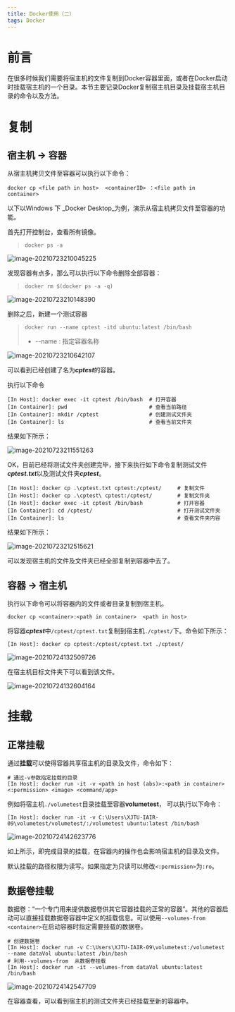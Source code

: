 ```yaml
---
title: Docker使用（二）
tags: Docker
---
```


# 前言

在很多时候我们需要将宿主机的文件复制到Docker容器里面，或者在Docker启动时挂载宿主机的一个目录。本节主要记录Docker复制宿主机目录及挂载宿主机目录的命令以及方法。

<!--more-->

# 复制


## 宿主机 -> 容器

从宿主机拷贝文件至容器可以执行以下命令：

```shell
docker cp <file path in host>  <containerID> ：<file path in container>
```

以下以Windows 下 _Docker Desktop_为例，演示从宿主机拷贝文件至容器的功能。

首先打开控制台，查看所有镜像。
> `docker ps -a`

![image-20210723210045225](https://gitee.com/cafory/images-store/raw/master/Image/image-20210723210045225.png)



发现容器有点多，那么可以执行以下命令删除全部容器：

> `docker rm $(docker ps -a -q)`

![image-20210723210148390](https://gitee.com/cafory/images-store/raw/master/Image/image-20210723210148390.png)

删除之后，新建一个测试容器

> `docker run --name cptest -itd ubuntu:latest /bin/bash`
>
> + --name <name of container> : 指定容器名称 

![image-20210723210642107](https://gitee.com/cafory/images-store/raw/master/Image/image-20210723210642107.png)

可以看到已经创建了名为***cptest***的容器。

执行以下命令

``` shell
[In Host]: docker exec -it cptest /bin/bash  # 打开容器
[In Container]: pwd    	                     # 查看当前路径
[In Container]: mkdir /cptest                # 创建测试文件夹
[In Container]: ls                           # 查看当前文件夹
```

结果如下所示：

![image-20210723211551263](https://gitee.com/cafory/images-store/raw/master/Image/image-20210723211551263.png)

OK，目前已经将测试文件夹创建完毕，接下来执行如下命令复制测试文件***cptest.txt***以及测试文件夹***cptest***。

``` shell
[In Host]: docker cp .\cptest.txt cptest:/cptest/     # 复制文件
[In Host]: docker cp .\cptest\ cptest:/cptest/        # 复制文件夹
[In Host]: docker exec -it cptest /bin/bash           # 打开容器
[In Container]: cd /cptest/                           # 打开测试文件夹
[In Container]: ls                                    # 查看文件夹内容
```

结果如下所示：

![image-20210723212515621](https://gitee.com/cafory/images-store/raw/master/Image/image-20210723212515621.png)

可以发现宿主机的文件及文件夹已经全部复制到容器中去了。

## 容器 -> 宿主机

执行以下命令可以将容器内的文件或者目录复制到宿主机。

``` shell
docker cp <container>:<path in container>  <path in host>
```

将容器***cptest***中`/cptest/cptest.txt`复制到宿主机`./cptest/`下。命令如下所示：

```shell
[In Host]: docker cp cptest:/cptest/cptest.txt ./cptest/
```

![image-20210724132509726](https://gitee.com/cafory/images-store/raw/master/Image/image-20210724132509726.png)

在宿主机目标文件夹下可以看到该文件。

![image-20210724132604164](https://gitee.com/cafory/images-store/raw/master/Image/image-20210724132604164.png)



# 挂载

## 正常挂载

通过**挂载**可以使得容器共享宿主机的目录及文件，命令如下：

```shell
# 通过-v参数指定挂载的目录
[In Host]: docker run -it -v <path in host (abs)>:<path in container><:permission> <image> <command/app> 
```

例如将宿主机`./volumetest`目录挂载至容器**volumetest**， 可以执行以下命令：

```shell
[In Host]: docker run -it -v C:\Users\XJTU-IAIR-09\volumetest/volumetest/:/volumetest ubuntu:latest /bin/bash
```

![image-20210724142623776](https://gitee.com/cafory/images-store/raw/master/Image/image-20210724142623776.png)

如上所示，即完成目录的挂载，在容器内的操作也会影响宿主机的目录及文件。

默认挂载的路径权限为读写。如果指定为只读可以修改`<:permission>`为`:ro`。



## 数据卷挂载

数据卷：“一个专门用来提供数据卷供其它容器挂载的正常的容器”。其他的容器启动可以直接挂载数据卷容器中定义的挂载信息。可以使用`--volumes-from <container>`在启动容器时指定需要挂载的数据卷。

```shell
# 创建数据卷
[In Host]: docker run -v C:\Users\XJTU-IAIR-09\volumetest:/volumetest  --name dataVol ubuntu:latest /bin/bash 
# 利用--volumes-from  从数据卷挂载
[In Host]: docker run -it --volumes-from dataVol ubuntu:latest /bin/bash
```

![image-20210724142547709](https://gitee.com/cafory/images-store/raw/master/Image/image-20210724142547709.png)

在容器查看，可以看到宿主机的测试文件夹已经挂载至新的容器中。





